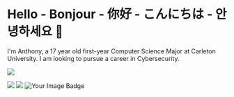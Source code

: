 # Hello - Bonjour - 你好 - こんにちは - 안녕하세요 👋

I'm Anthony, a 17 year old first-year Computer Science Major at Carleton University. I am looking to pursue a career in Cybersecurity.

![](https://komarev.com/ghpvc/?username=anthonyhuang07&color=ff7700&style=for-the-badge)

<img src="https://skillicons.dev/icons?i=html,css,scss,js,ts,py,cloudflare,vscode"/>
<img src="https://skillicons.dev/icons?i=apple,linux,ubuntu,bash,discord,discordjs,pr,ps"/>

<img src="https://tryhackme-badges.s3.amazonaws.com/FHDHGNGN.png" alt="Your Image Badge" />
